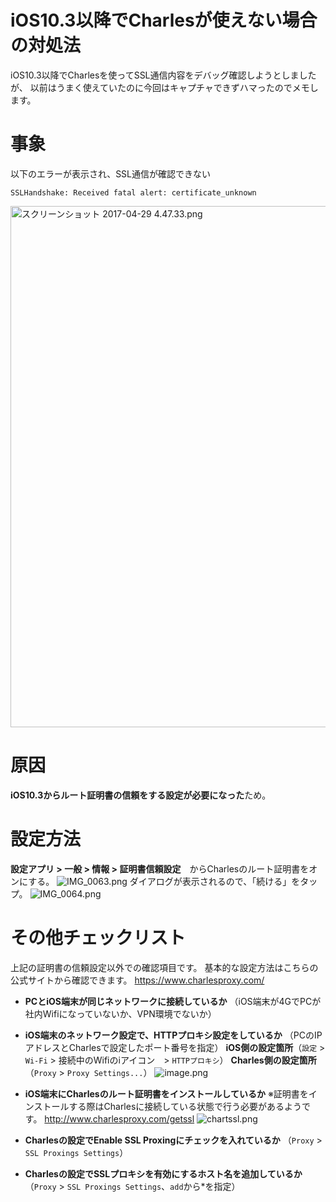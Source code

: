# iOS10.3以降でCharlesが使えない場合の対処法
iOS10.3以降でCharlesを使ってSSL通信内容をデバッグ確認しようとしましたが、
以前はうまく使えていたのに今回はキャプチャできずハマったのでメモします。

# 事象
以下のエラーが表示され、SSL通信が確認できない

```
SSLHandshake: Received fatal alert: certificate_unknown
```
<img width="834" alt="スクリーンショット 2017-04-29 4.47.33.png" src="https://qiita-image-store.s3.amazonaws.com/0/113553/63050c71-2f4e-3087-a92e-4bd0c29bbbb5.png">

# 原因
**iOS10.3からルート証明書の信頼をする設定が必要になった**ため。

# 設定方法
**設定アプリ > 一般 > 情報 > 証明書信頼設定**　からCharlesのルート証明書をオンにする。
![IMG_0063.png](https://qiita-image-store.s3.amazonaws.com/0/113553/1609d981-ec57-033c-4da1-43acbdee5bf4.png)
ダイアログが表示されるので、「続ける」をタップ。
![IMG_0064.png](https://qiita-image-store.s3.amazonaws.com/0/113553/d04e1392-bf87-3af7-5d28-340bd73ebc62.png)

# その他チェックリスト
上記の証明書の信頼設定以外での確認項目です。
基本的な設定方法はこちらの公式サイトから確認できます。
https://www.charlesproxy.com/

 - **PCとiOS端末が同じネットワークに接続しているか**
（iOS端末が4GでPCが社内Wifiになっていないか、VPN環境でないか）

 - **iOS端末のネットワーク設定で、HTTPプロキシ設定をしているか**
（PCのIPアドレスとCharlesで設定したポート番号を指定）
**iOS側の設定箇所**（`設定` > `Wi-Fi` > 接続中のWifiのiアイコン　> `HTTPプロキシ`）
**Charles側の設定箇所**（`Proxy` > `Proxy Settings...`）
![image.png](https://qiita-image-store.s3.amazonaws.com/0/113553/fc6f5357-5020-4902-7477-cbd6a06367cb.png)

 - **iOS端末にCharlesのルート証明書をインストールしているか**
※証明書をインストールする際はCharlesに接続している状態で行う必要があるようです。
 http://www.charlesproxy.com/getssl
![chartssl.png](https://qiita-image-store.s3.amazonaws.com/0/113553/e1458c78-d350-63ab-b715-219c9d690a1a.png)

 - **Charlesの設定でEnable SSL Proxingにチェックを入れているか**
（`Proxy` > `SSL Proxings Settings`）

 - **Charlesの設定でSSLプロキシを有効にするホスト名を追加しているか**
（`Proxy` > `SSL Proxings Settings`、`add`から*を指定）

